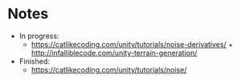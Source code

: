 # Notes

* In progress:
  * https://catlikecoding.com/unity/tutorials/noise-derivatives/ +
    http://infalliblecode.com/unity-terrain-generation/
* Finished:
  * https://catlikecoding.com/unity/tutorials/noise/